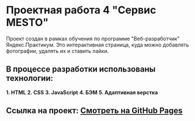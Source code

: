 # Проектная работа 4 "Сервис MESTO"

Проект создан в рамках обучения по программе "Веб-разработчик" Яндекс.Практикум.
Это интерактивная страница, куда можно добавлять фотографии, удалять их и ставить лайки.

## В процессе разработки использованы технологии:

__1. HTML__
__2. CSS__
__3. JavaScript__
__4. БЭМ__
__5. Адаптивная верстка__

## Ссылка на проект: [Смотреть на GitHub Pages](https://zorkiy82.github.io/mesto/)
